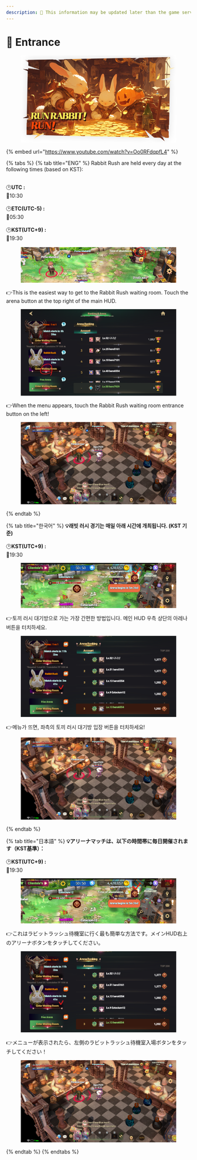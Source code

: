 ```yaml
---
description: 🛑 This information may be updated later than the game server data.
---
```


# 📁 Entrance

<figure><img src="../../.gitbook/assets/LevelupRabbit (1).png" alt=""><figcaption></figcaption></figure>

{% embed url="https://www.youtube.com/watch?v=Oo0RFdqpfL4" %}

{% tabs %}
{% tab title="ENG" %}
Rabbit Rush are held every day at the following times (based on KST):&#x20;

\
🕑**UTC :**\
🎯10:30\
\
🕑**ETC(UTC-5) :**\
🎯05:30\
\
🕑**KST(UTC+9) :**\
🎯19:30

<figure><img src="../../.gitbook/assets/image (74).png" alt=""><figcaption></figcaption></figure>

👉This is the easiest way to get to the Rabbit Rush waiting room. Touch the arena button at the top right of the main HUD.

<figure><img src="../../.gitbook/assets/image (75).png" alt=""><figcaption></figcaption></figure>

👉When the menu appears, touch the Rabbit Rush waiting room entrance button on the left!

<figure><img src="../../.gitbook/assets/image (85).png" alt=""><figcaption></figcaption></figure>
{% endtab %}

{% tab title="한국어" %}
**💡래빗 러시  경기는 매일 아래 시간에 개최됩니다. (KST 기준)** \
\
🕑**KST(UTC+9) :**\
🎯19:30

<figure><img src="../../.gitbook/assets/image (660).png" alt=""><figcaption></figcaption></figure>

👉토끼 러시 대기방으로 가는 가장 간편한 방법입니다. 메인 HUD 우측 상단의 아레나 버튼을 터치하세요.

<figure><img src="../../.gitbook/assets/image (661).png" alt=""><figcaption></figcaption></figure>

👉메뉴가 뜨면, 좌측의 토끼 러시 대기방 입장 버튼을 터치하세요!

<figure><img src="../../.gitbook/assets/image (85).png" alt=""><figcaption></figcaption></figure>
{% endtab %}

{% tab title="日本語" %}
**💡アリーナマッチは、以下の時間帯に毎日開催されます（KST基準）：**\
\
🕑**KST(UTC+9) :**\
🎯19:30

<figure><img src="../../.gitbook/assets/image (660).png" alt=""><figcaption></figcaption></figure>

👉これはラビットラッシュ待機室に行く最も簡単な方法です。メインHUD右上のアリーナボタンをタッチしてください。

<figure><img src="../../.gitbook/assets/image (661).png" alt=""><figcaption></figcaption></figure>

👉メニューが表示されたら、左側のラビットラッシュ待機室入場ボタンをタッチしてください！

<figure><img src="../../.gitbook/assets/image (85).png" alt=""><figcaption></figcaption></figure>
{% endtab %}
{% endtabs %}
